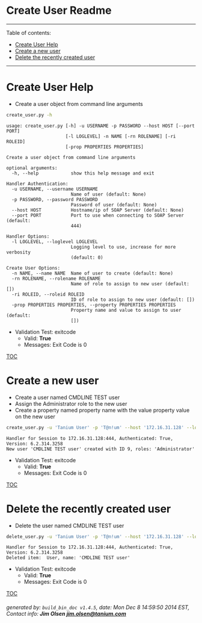 Create User Readme
===========================

---------------------------
<a name='toc'>Table of contents:</a>

  * [Create User Help](#user-content-create-user-help)
  * [Create a new user](#user-content-create-a-new-user)
  * [Delete the recently created user](#user-content-delete-the-recently-created-user)

---------------------------

# Create User Help

  * Create a user object from command line arguments

```bash
create_user.py -h
```

```
usage: create_user.py [-h] -u USERNAME -p PASSWORD --host HOST [--port PORT]
                      [-l LOGLEVEL] -n NAME [-rn ROLENAME] [-ri ROLEID]
                      [-prop PROPERTIES PROPERTIES]

Create a user object from command line arguments

optional arguments:
  -h, --help            show this help message and exit

Handler Authentication:
  -u USERNAME, --username USERNAME
                        Name of user (default: None)
  -p PASSWORD, --password PASSWORD
                        Password of user (default: None)
  --host HOST           Hostname/ip of SOAP Server (default: None)
  --port PORT           Port to use when connecting to SOAP Server (default:
                        444)

Handler Options:
  -l LOGLEVEL, --loglevel LOGLEVEL
                        Logging level to use, increase for more verbosity
                        (default: 0)

Create User Options:
  -n NAME, --name NAME  Name of user to create (default: None)
  -rn ROLENAME, --rolename ROLENAME
                        Name of role to assign to new user (default: [])
  -ri ROLEID, --roleid ROLEID
                        ID of role to assign to new user (default: [])
  -prop PROPERTIES PROPERTIES, --property PROPERTIES PROPERTIES
                        Property name and value to assign to user (default:
                        [])
```

  * Validation Test: exitcode
    * Valid: **True**
    * Messages: Exit Code is 0



[TOC](#user-content-toc)


# Create a new user

  * Create a user named CMDLINE TEST user
  * Assign the Administrator role to the new user
  * Create a property named property name with the value property value on the new user

```bash
create_user.py -u 'Tanium User' -p 'T@n!um' --host '172.16.31.128' --loglevel 1 --name "CMDLINE TEST user" --rolename "Administrator" --property "property name" "property value" | tee -a /var/folders/dk/vjr1r_c53yx6k6gzp2bbt_c40000gn/T/create_user.out
```

```
Handler for Session to 172.16.31.128:444, Authenticated: True, Version: 6.2.314.3258
New user 'CMDLINE TEST user' created with ID 9, roles: 'Administrator'
```

  * Validation Test: exitcode
    * Valid: **True**
    * Messages: Exit Code is 0



[TOC](#user-content-toc)


# Delete the recently created user

  * Delete the user named CMDLINE TEST user

```bash
delete_user.py -u 'Tanium User' -p 'T@n!um' --host '172.16.31.128' --loglevel 1 --id `cat /var/folders/dk/vjr1r_c53yx6k6gzp2bbt_c40000gn/T/create_user.out| grep created | sed 's/.*ID //' | cut -d, -f1`
```

```
Handler for Session to 172.16.31.128:444, Authenticated: True, Version: 6.2.314.3258
Deleted item:  User, name: 'CMDLINE TEST user'
```

  * Validation Test: exitcode
    * Valid: **True**
    * Messages: Exit Code is 0



[TOC](#user-content-toc)


###### generated by: `build_bin_doc v1.4.5`, date: Mon Dec  8 14:59:50 2014 EST, Contact info: **Jim Olsen <jim.olsen@tanium.com>**